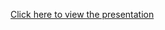 [Click here to view the presentation](https://docs.google.com/presentation/d/1wN6bfTtorYe8O4Byp3k-EBk4WkjMTUh0/edit?usp=drivesdk&ouid=100817615508730695251&rtpof=true&sd=true)
